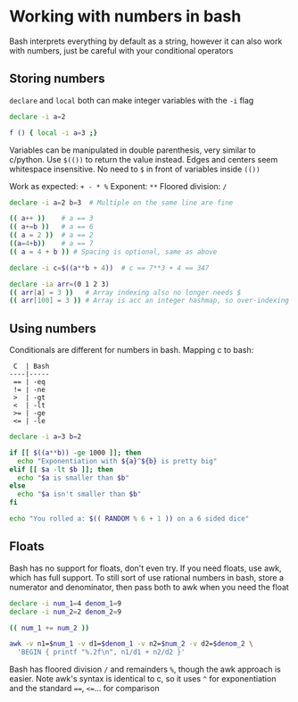 # Working with numbers in bash
Bash interprets everything by default as a string, however it can also work with
numbers, just be careful with your conditional operators

## Storing numbers
`declare` and `local` both can make integer variables with the `-i` flag

```bash
declare -i a=2

f () { local -i a=3 ;}
```

Variables can be manipulated in double parenthesis, very similar to c/python.
Use `$(())` to return the value instead. Edges and centers seem whitespace
insensitive. No need to `$` in front of variables inside `(())`

Work as expected: `+ - * %`
Exponent: `**`
Floored division: `/`

```bash
declare -i a=2 b=3  # Multiple on the same line are fine

(( a++ ))    # a == 3
(( a+=b ))   # a == 6
(( a = 2 ))  # a == 2
((a=4+b))    # a == 7
(( a = 4 + b )) # Spacing is optional, same as above

declare -i c=$((a**b + 4))  # c == 7**3 + 4 == 347

declare -ia arr=(0 1 2 3)
(( arr[a] = 3 ))   # Array indexing also no longer needs $
(( arr[100] = 3 )) # Array is acc an integer hashmap, so over-indexing works
```

## Using numbers
Conditionals are different for numbers in bash. Mapping c to bash:

```
 C  | Bash
----|-----
 == | -eq
 != | -ne
 >  | -gt
 <  | -lt
 >= | -ge
 <= | -le
```

```bash
declare -i a=3 b=2

if [[ $((a**b)) -ge 1000 ]]; then
  echo "Exponentiation with ${a}^${b} is pretty big"
elif [[ $a -lt $b ]]; then
  echo "$a is smaller than $b"
else
  echo "$a isn't smaller than $b"
fi

echo "You rolled a: $(( RANDOM % 6 + 1 )) on a 6 sided dice"
```

## Floats
Bash has no support for floats, don't even try. If you need floats, use awk,
which has full support. To still sort of use rational numbers in bash, store a
numerator and denominator, then pass both to awk when you need the float

```bash
declare -i num_1=4 denom_1=9
declare -i num_2=2 denom_2=9

(( num_1 += num_2 ))

awk -v n1=$num_1 -v d1=$denom_1 -v n2=$num_2 -v d2=$denom_2 \
  'BEGIN { printf "%.2f\n", n1/d1 + n2/d2 }'
```

Bash has floored division `/` and remainders `%`, though the awk approach is
easier. Note awk's syntax is identical to c, so it uses `^` for exponentiation
and the standard `==`, `<=`... for comparison
